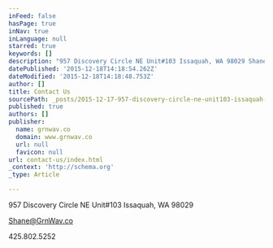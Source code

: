 ```yaml
---
inFeed: false
hasPage: true
inNav: true
inLanguage: null
starred: true
keywords: []
description: "957 Discovery Circle NE Unit#103 Issaquah, WA 98029 Shane@GrnWav.co  WHO ARE WE? WHAT DO WE DO?  Green Wave is here to help you and your company.\_ We team with "
datePublished: '2015-12-18T14:18:54.262Z'
dateModified: '2015-12-18T14:18:48.753Z'
author: []
title: Contact Us
sourcePath: _posts/2015-12-17-957-discovery-circle-ne-unit103-issaquah-wa-98029-shanegr.md
published: true
authors: []
publisher:
  name: grnwav.co
  domain: www.grnwav.co
  url: null
  favicon: null
url: contact-us/index.html
_context: 'http://schema.org'
_type: Article

---
```

957 Discovery Circle NE Unit\#103 Issaquah, WA 98029 

Shane@GrnWav.co 

425.802.5252